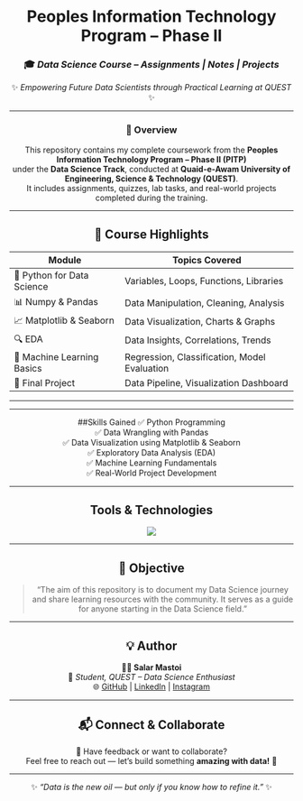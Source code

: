 <!-- 🎓 PITP DATA SCIENCE COURSE README -->
<div align="center">

# Peoples Information Technology Program – Phase II  
### 🎓 *Data Science Course – Assignments | Notes | Projects*

✨ *Empowering Future Data Scientists through Practical Learning at QUEST* ✨  

---

### 🌟 Overview
This repository contains my complete coursework from the **Peoples Information Technology Program – Phase II (PITP)**  
under the **Data Science Track**, conducted at **Quaid-e-Awam University of Engineering, Science & Technology (QUEST)**.  
It includes assignments, quizzes, lab tasks, and real-world projects completed during the training.

---

## 🚀 Course Highlights
| Module | Topics Covered |
|---------|----------------|
| 🐍 Python for Data Science | Variables, Loops, Functions, Libraries |
| 📊 Numpy & Pandas | Data Manipulation, Cleaning, Analysis |
| 📈 Matplotlib & Seaborn | Data Visualization, Charts & Graphs |
| 🔍 EDA | Data Insights, Correlations, Trends |
| 🤖 Machine Learning Basics | Regression, Classification, Model Evaluation |
| 💾 Final Project | Data Pipeline, Visualization Dashboard |

---


---

##Skills Gained
✅ Python Programming  
✅ Data Wrangling with Pandas  
✅ Data Visualization using Matplotlib & Seaborn  
✅ Exploratory Data Analysis (EDA)  
✅ Machine Learning Fundamentals  
✅ Real-World Project Development  

---

##  Tools & Technologies
<p align="center">
  <img src="https://skillicons.dev/icons?i=python,git,github,vscode,anaconda" />
</p>

---

## 🎯 Objective
> “The aim of this repository is to document my Data Science journey and share learning resources with the community. It serves as a guide for anyone starting in the Data Science field.”

---

## 💡 Author
**👨‍💻 Salar Mastoi**  
📍 *Student, QUEST – Data Science Enthusiast*  
🌐 [GitHub](https://github.com/salarmastoi110) | [LinkedIn](https://linkedin.com/in/salarmastoi110) | [Instagram](https://instagram.com/salarmastoi110)

---

## 📬 Connect & Collaborate
💬 Have feedback or want to collaborate?  
Feel free to reach out — let’s build something **amazing with data!** 🚀

---

<div align="center">
  
✨ *“Data is the new oil — but only if you know how to refine it.”* ✨  

</div>
